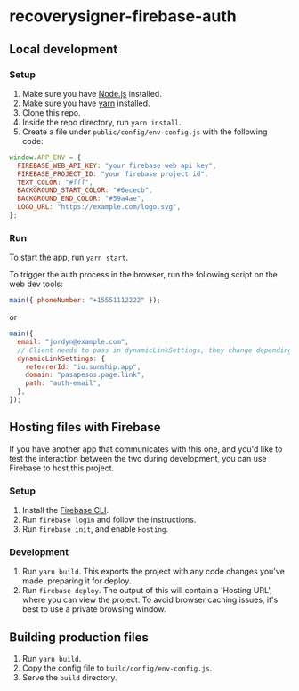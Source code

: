 # recoverysigner-firebase-auth

## Local development

### Setup

1. Make sure you have [Node.js](https://nodejs.org) installed.
2. Make sure you have [yarn](https://classic.yarnpkg.com/en/docs/install)
   installed.
3. Clone this repo.
4. Inside the repo directory, run `yarn install`.
5. Create a file under `public/config/env-config.js` with the following code:

```js
window.APP_ENV = {
  FIREBASE_WEB_API_KEY: "your firebase web api key",
  FIREBASE_PROJECT_ID: "your firebase project id",
  TEXT_COLOR: "#fff",
  BACKGROUND_START_COLOR: "#6ececb",
  BACKGROUND_END_COLOR: "#59a4ae",
  LOGO_URL: "https://example.com/logo.svg",
};
```

### Run

To start the app, run `yarn start`.

To trigger the auth process in the browser, run the following script on the web
dev tools:

```js
main({ phoneNumber: "+15551112222" });
```

or

```js
main({
  email: "jordyn@example.com",
  // Client needs to pass in dynamicLinkSettings, they change depending on the env
  dynamicLinkSettings: {
    referrerId: "io.sunship.app",
    domain: "pasapesos.page.link",
    path: "auth-email",
  },
});
```

## Hosting files with Firebase

If you have another app that communicates with this one, and you'd like to test
the interaction between the two during development, you can use Firebase to host
this project.

### Setup

1. Install the [Firebase CLI](https://firebase.google.com/docs/cli).
2. Run `firebase login` and follow the instructions.
3. Run `firebase init`, and enable `Hosting`.

### Development

1. Run `yarn build`. This exports the project with any code changes you've made,
   preparing it for deploy.
2. Run `firebase deploy`. The output of this will contain a 'Hosting URL', where
   you can view the project. To avoid browser caching issues, it's best to use a
   private browsing window.

## Building production files

1. Run `yarn build`.
2. Copy the config file to `build/config/env-config.js`.
3. Serve the `build` directory.
